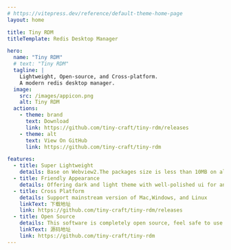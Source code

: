 ```yaml
---
# https://vitepress.dev/reference/default-theme-home-page
layout: home

title: Tiny RDM
titleTemplate: Redis Desktop Manager

hero:
  name: "Tiny RDM"
  # text: "Tiny RDM"
  tagline: |
    Lightweight, Open-source, and Cross-platform. 
    A modern redis desktop manager.
  image:
    src: /images/appicon.png
    alt: Tiny RDM
  actions:
    - theme: brand
      text: Download
      link: https://github.com/tiny-craft/tiny-rdm/releases
    - theme: alt
      text: View On GitHub
      link: https://github.com/tiny-craft/tiny-rdm

features:
  - title: Super Lightweight
    details: Base on Webview2.The packages size is less than 10MB on all platforms.No more browser engine inside.
  - title: Friendly Appearance
    details: Offering dark and light theme with well-polished ui for an enhanced user experience.
  - title: Cross Platform
    details: Support mainstream version of Mac,Windows, and Linux
    linkText: 下载地址
    link: https://github.com/tiny-craft/tiny-rdm/releases
  - title: Open Source
    details: This software is completely open source, feel safe to use and share it.
    linkText: 源码地址
    link: https://github.com/tiny-craft/tiny-rdm
---
```


